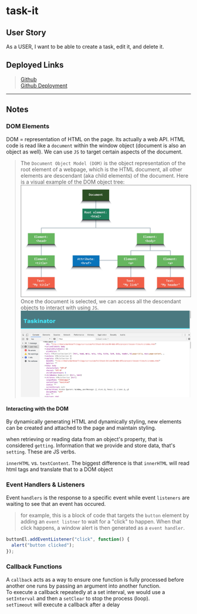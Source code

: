 
# task-it

## User Story
As a USER, I want to be able to create a task, edit it, and delete it. 

## Deployed Links
> [Github](https://github.com/njacques47/task-it)   
> [Github Deployment](https://njacques47.github.io/task-it/)

----------------------

## Notes

### DOM Elements
DOM = representation of HTML on the page.
Its actually a web API.
HTML code is read like a `document` within the window object (document is also an object as well). We can use `JS` to target certain aspects of the document. 

>The `Document Object Model (DOM)` is the object representation of the root element of a webpage, which is the HTML document, all other elements are descendant (aka child elements) of the document. 
Here is a visual example of the DOM object tree: ![DOM Object Tree](./assets/images/dom-tree.jpg)
Once the document is selected, we can access all the descendant objects to interact with using `JS`. ![console.dir(window.document)](./assets/images/console-dir-document.jpg)    

#### Interacting with the DOM

By dynamically generating HTML and dynamically styling, new elements can be created and attached to the page and maintain styling.    

when retrieving or reading data from an object's property, that is considered `getting`. Information that we provide and store data, that's `setting`. These are JS verbs.      

`innerHTML` vs. `textContent`. The biggest difference is that `innerHTML` will read html tags and translate that to a DOM object

### Event Handlers & Listeners

Event `handlers` is the response to a specific event while event `listeners` are waiting to see that an event has occured. 

> for example, this is a block of code that targets the `button` element by adding an `event listner` to wait for a "click" to happen. When that click happens, a window alert is then generated as a `event handler`.
```javascript
buttonEl.addEventListener("click", function() {
  alert("button clicked");
});
```  


### Callback Functions

A `callback` acts as a way to ensure one function is fully processed before another one runs by passing an argument into another function.    
To execute a callback repeatedly at a set interval, we would use a `setInterval` and then a `setClear` to stop the process (loop).   
`setTimeout` will execute a callback after a delay